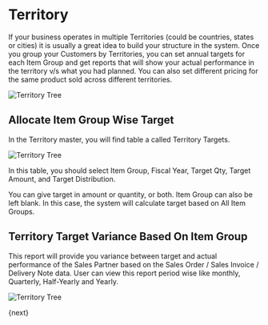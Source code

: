 <!-- add-breadcrumbs -->
# Territory

If your business operates in multiple Territories (could be countries, states
or cities) it is usually a great idea to build your structure in the system.
Once you group your Customers by Territories, you can set annual targets for
each Item Group and get reports that will show your actual performance in the
territory v/s what you had planned.
You can also set different pricing for the same product sold across different territories.

<img class="screenshot" alt="Territory Tree" src="{{docs_base_url}}/assets/img/crm/territory-tree.png">

## Allocate Item Group Wise Target

In the Territory master, you will find table a called Territory Targets.

<img class="screenshot" alt="Territory Tree" src="{{docs_base_url}}/assets/img/crm/territory-targets.png">

In this table, you should select Item Group, Fiscal Year, Target Qty, Target Amount, and Target Distribution.

You can give target in amount or quantity, or both. Item Group can also be left blank. In this case, the system will calculate target based on All Item Groups.

## Territory Target Variance Based On Item Group
This report will provide you variance between target and actual performance of the Sales Partner based on the Sales Order / Sales Invoice / Delivery Note data. User can view this report period wise like monthly, Quarterly, Half-Yearly and Yearly.

<img class="screenshot" alt="Territory Tree" src="{{docs_base_url}}/assets/img/crm/territory-variance-report.png">

{next}